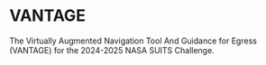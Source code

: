 # VANTAGE
The Virtually Augmented Navigation Tool And Guidance for Egress (VANTAGE) for the 2024-2025 NASA SUITS Challenge.
